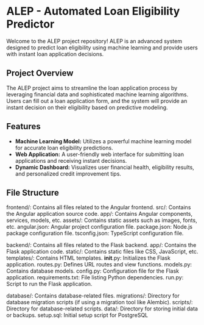 # ALEP - Automated Loan Eligibility Predictor

Welcome to the ALEP project repository! ALEP is an advanced system designed to predict loan eligibility using machine learning and provide users with instant loan application decisions.

## Project Overview

The ALEP project aims to streamline the loan application process by leveraging financial data and sophisticated machine learning algorithms. Users can fill out a loan application form, and the system will provide an instant decision on their eligibility based on predictive modeling.

## Features

- **Machine Learning Model:** Utilizes a powerful machine learning model for accurate loan eligibility predictions.
- **Web Application:** A user-friendly web interface for submitting loan applications and receiving instant decisions.
- **Dynamic Dashboard:** Visualizes user financial health, eligibility results, and personalized credit improvement tips.


## File Structure

frontend/: Contains all files related to the Angular frontend.
    src/: Contains the Angular application source code.
    app/: Contains Angular components, services, models, etc.
    assets/: Contains static assets such as images, fonts, etc.
    angular.json: Angular project configuration file.
    package.json: Node.js package configuration file.
    tsconfig.json: TypeScript configuration file.


backend/: Contains all files related to the Flask backend.
    app/: Contains the Flask application code.
    static/: Contains static files like CSS, JavaScript, etc.
    templates/: Contains HTML templates.
    __init__.py: Initializes the Flask application.
    routes.py: Defines URL routes and view functions.
    models.py: Contains database models.
    config.py: Configuration file for the Flask application.
    requirements.txt: File listing Python dependencies.
    run.py: Script to run the Flask application.


database/: Contains database-related files.
    migrations/: Directory for database migration scripts (if using a migration tool like Alembic).
    scripts/: Directory for database-related scripts.
    data/: Directory for storing initial data or backups.
    setup.sql: Initial setup script for PostgreSQL